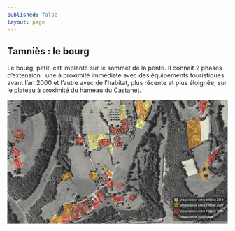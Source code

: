 ```yaml
---
published: false
layout: page
---
```


## Tamniès : le bourg

Le bourg, petit, est implanté sur le sommet de la pente. Il connaît 2 phases d’extension : une à proximité immédiate avec des équipements touristiques avant l’an 2000 et l’autre avec de l’habitat, plus récente et plus éloignée, sur le plateau à proximité du hameau du Castanet.

![Tamniès : le bourg](/data/images/4/histoire/4_HISTOIRE_POPU1.jpg)